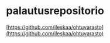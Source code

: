 # palautusrepositorio

[https://github.com/ileskaa/ohtuvarasto](https://github.com/ileskaa/ohtuvarasto)
